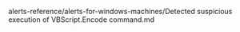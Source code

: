 alerts-reference/alerts-for-windows-machines/Detected suspicious execution of VBScript.Encode command.md